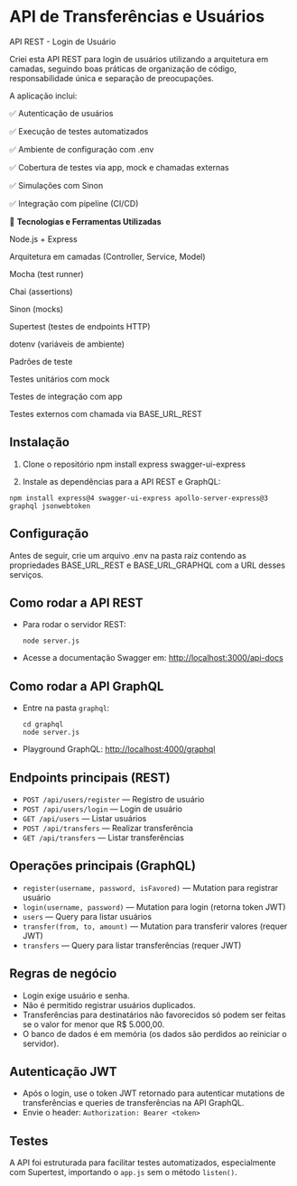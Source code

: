 # API de Transferências e Usuários

API REST - Login de Usuário

Criei esta API REST para login de usuários utilizando a arquitetura em camadas, seguindo boas práticas de organização de código, responsabilidade única e separação de preocupações.

A aplicação inclui:

✅ Autenticação de usuários

✅ Execução de testes automatizados

✅ Ambiente de configuração com .env

✅ Cobertura de testes via app, mock e chamadas externas

✅ Simulações com Sinon

✅ Integração com pipeline (CI/CD)

🔧 **Tecnologias e Ferramentas Utilizadas**

Node.js + Express

Arquitetura em camadas (Controller, Service, Model)

Mocha (test runner)

Chai (assertions)

Sinon (mocks)

Supertest (testes de endpoints HTTP)

dotenv (variáveis de ambiente)

Padrões de teste

Testes unitários com mock

Testes de integração com app

Testes externos com chamada via BASE_URL_REST

## Instalação

1. Clone o repositório
npm install express swagger-ui-express

2. Instale as dependências para a API REST e GraphQL:
  ```
npm install express@4 swagger-ui-express apollo-server-express@3 graphql jsonwebtoken
```
## Configuração

Antes de seguir, crie um arquivo .env na pasta raiz contendo as propriedades BASE_URL_REST e BASE_URL_GRAPHQL com a URL desses serviços.

## Como rodar a API REST

- Para rodar o servidor REST:
  ```
  node server.js
  ```
- Acesse a documentação Swagger em: [http://localhost:3000/api-docs](http://localhost:3000/api-docs)

## Como rodar a API GraphQL

- Entre na pasta `graphql`:
  ```
  cd graphql
  node server.js
  ```
- Playground GraphQL: [http://localhost:4000/graphql](http://localhost:4000/graphql)


## Endpoints principais (REST)

- `POST /api/users/register` — Registro de usuário
- `POST /api/users/login` — Login de usuário
- `GET /api/users` — Listar usuários
- `POST /api/transfers` — Realizar transferência
- `GET /api/transfers` — Listar transferências

## Operações principais (GraphQL)

- `register(username, password, isFavored)` — Mutation para registrar usuário
- `login(username, password)` — Mutation para login (retorna token JWT)
- `users` — Query para listar usuários
- `transfer(from, to, amount)` — Mutation para transferir valores (requer JWT)
- `transfers` — Query para listar transferências (requer JWT)


## Regras de negócio

- Login exige usuário e senha.
- Não é permitido registrar usuários duplicados.
- Transferências para destinatários não favorecidos só podem ser feitas se o valor for menor que R$ 5.000,00.
- O banco de dados é em memória (os dados são perdidos ao reiniciar o servidor).

## Autenticação JWT

- Após o login, use o token JWT retornado para autenticar mutations de transferências e queries de transferências na API GraphQL.
- Envie o header: `Authorization: Bearer <token>`

## Testes

A API foi estruturada para facilitar testes automatizados, especialmente com Supertest, importando o `app.js` sem o método `listen()`.

